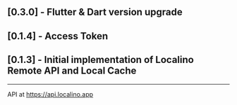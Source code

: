 ## [0.3.0] - Flutter & Dart version upgrade
## [0.1.4] - Access Token
## [0.1.3] - Initial implementation of Localino Remote API and Local Cache

---

API at https://api.localino.app